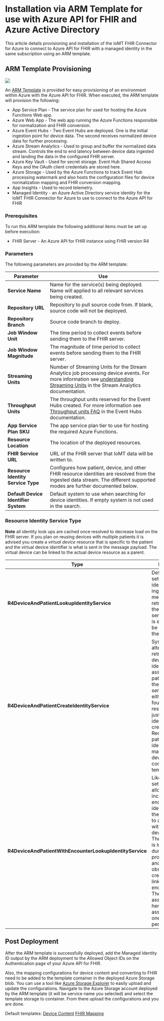 # Installation via ARM Template for use with Azure API for FHIR and Azure Active Directory
This article details provisioning and installation of the IoMT FHIR Connector for Azure to connect to Azure API for FHIR with a managed identity in the same subscription using an ARM template.

## ARM Template Provisioning
<a href="https://portal.azure.com/#create/Microsoft.Template/uri/https%3A%2F%2Fraw.githubusercontent.com%2FMicrosoft%2Fiomt-fhir%2Fmaster%2Fdeploy%2Ftemplates%2Fmanaged-identity-azuredeploy.json" target="_blank">
    <img src="https://azuredeploy.net/deploybutton.png"/>
</a>

An [ARM Template](../deploy/templates/managed-identity-azuredeploy.json) is provided for easy provisioning of an environment within Azure with the Azure API for FHIR. When executed, the ARM template will provision the following:

* App Service Plan - The service plan for used for hosting the Azure Functions Web app.
* Azure Web App - The web app running the Azure Functions responsible for normalization and FHIR conversion.
* Azure Event Hubs - Two Event Hubs are deployed. One is the initial ingestion point for device data. The second receives normalized device data for further processing.
* Azure Stream Analytics - Used to group and buffer the normalized data stream. Controls the end to end latency between device data ingested and landing the data in the configured FHIR server.
* Azure Key Vault - Used for secret storage.  Event Hub Shared Access Keys and the OAuth client credentials are stored here.
* Azure Storage - Used by the Azure Functions to track Event Hub processing watermark and also hosts the configuration files for device normalization mapping and FHIR conversion mapping.
* App Insights - Used to record telemetry.
* Managed Identity - an Azure Active Directory service identity for the IoMT FHIR Connector for Azure to use to connect to the Azure API for FHIR

### Prerequisites
To run this ARM template the following additional items must be set up before execution:

* FHIR Server - An Azure API for FHIR instance using FHIR version R4

### Parameters
The following parameters are provided by the ARM template:

|Parameter|Use
|---|---
|**Service Name**|Name for the service(s) being deployed.  Name will applied to all relevant services being created.
|**Repository URL**|Repository to pull source code from. If blank, source code will not be deployed.
|**Repository Branch**|Source code branch to deploy.
|**Job Window Unit**|The time period to collect events before sending them to the FHIR server.
|**Job Window Magnitude**|The magnitude of time period to collect events before sending them to the FHIR server.
|**Streaming Units**|Number of Streaming Units for the Stream Analytics job processing device events. For more information see [understanding Streaming Units](https://docs.microsoft.com/en-us/azure/stream-analytics/stream-analytics-streaming-unit-consumption) in the Stream Analytics documentation.
|**Throughput Units**| The throughput units reserved for the Event Hubs created. For more information see [Throughput units FAQ](https://docs.microsoft.com/en-us/azure/event-hubs/event-hubs-faq#throughput-units) in the Event Hubs documentation.
|**App Service Plan SKU**|The app service plan tier to use for hosting the required Azure Functions.
|**Resource Location**|The location of the deployed resources.
|**FHIR Service URL**|URL of the FHIR server that IoMT data will be written to.
|**Resource Identity Service Type**|Configures how patient, device, and other FHIR resource identities are resolved from the ingested data stream. The different supported modes are further documented below.
|**Default Device Identifier System**|Default system to use when searching for device identities. If empty system is not used in the search.

### Resource Identity Service Type
**Note** all identity look ups are cached once resolved to decrease load on the FHIR server.  If you plan on reusing devices with multiple patients it is advised you create a *virtual device* resource that is specific to the patient and the virtual device identifier is what is sent in the message payload. The virtual device can be linked to the actual device resource as a parent.

|Type|Behavior
|---|---
|**R4DeviceAndPatientLookupIdentityService**|Default setting.  Device identifier from ingested messages is retrieved from the FHIR server. Patient is expected to be linked to the device.
|**R4DeviceAndPatientCreateIdentityService**|System attempts to retrieve the device identifier and associated patient from the FHIR server. If either isn't found a shell resource with just the identity will be created. Requires a patient identifier be mapped in the device content configuration template.
|**R4DeviceAndPatientWithEncounterLookupIdentityService**|Like the first setting but allows you to include an encounter identifier with the message to associate with the device/patient.  The encounter is looked up during processing and any observations created are linked to the encounter. The association here is assumed to be one encounter per device.

## Post Deployment
After the ARM template is successfully deployed, add the Managed Identity ID output by the ARM deployment to the Allowed Object IDs on the Authentication page of your Azure API for FHIR.

 Also, the mapping configurations for device content and converting to FHIR need to be added to the template container in the deployed Azure Storage blob.  You can use a tool like [Azure Storage Explorer](https://azure.microsoft.com/en-us/features/storage-explorer/) to easily upload and update the configurations. Navigate to the Azure Storage account deployed by the ARM template (it will be service name you selected) and select the template storage to container.  From there upload the configurations and you are done.

Default templates:
 [Device Content](../sample/templates/basic/devicecontent.json)
 [FHIR Mapping](../sample/templates/basic/fhirmapping.json)
